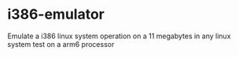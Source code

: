 # i386-emulator
Emulate a i386 linux system operation on a 11 megabytes in any linux system
test on a arm6 processor
